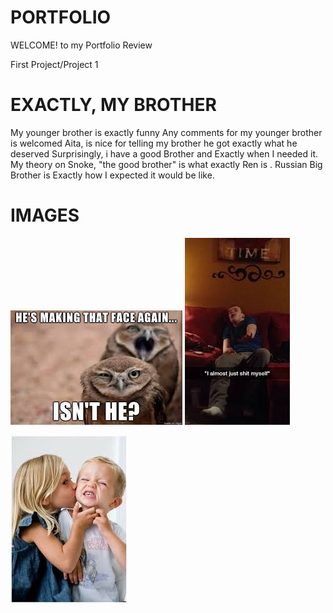 # PORTFOLIO
WELCOME! to my Portfolio Review


First Project/Project 1

# EXACTLY, MY BROTHER
My younger brother is exactly funny Any comments for my younger brother is welcomed Aita, is nice for telling my brother he got exactly what he deserved Surprisingly, i have a good Brother and Exactly when I needed it. My theory on Snoke, "the good brother" is what exactly Ren is . Russian Big Brother is Exactly how I expected it would be like.

# IMAGES
<img src="https://github.com/Bill490/Exactly-My-Brother/blob/main/B1.jpg?raw=true"> <img src="https://github.com/Bill490/Exactly-My-Brother/blob/main/B2.jpg?raw=true">

<imag src="https://github.com/Bill490/Exactly-My-Brother/blob/main/B3.jpg?raw=true"> <img src="https://github.com/Bill490/Exactly-My-Brother/blob/main/B4.jpg?raw=true">
